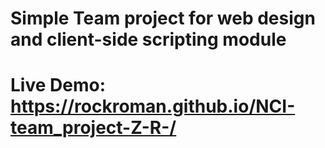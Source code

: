 # Simple Team project for web design and client-side scripting module

# Live Demo: https://rockroman.github.io/NCI-team_project-Z-R-/
